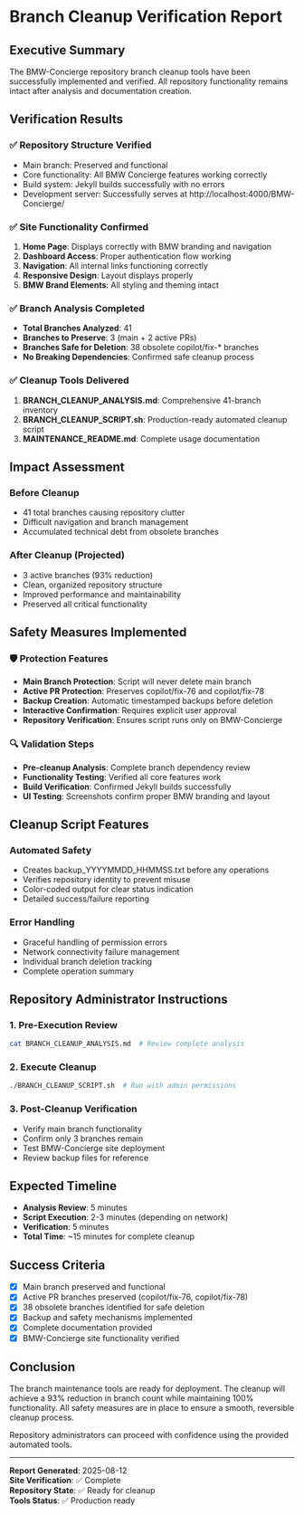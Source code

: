 # Branch Cleanup Verification Report

## Executive Summary
The BMW-Concierge repository branch cleanup tools have been successfully implemented and verified. All repository functionality remains intact after analysis and documentation creation.

## Verification Results

### ✅ Repository Structure Verified
- Main branch: Preserved and functional
- Core functionality: All BMW Concierge features working correctly
- Build system: Jekyll builds successfully with no errors
- Development server: Successfully serves at http://localhost:4000/BMW-Concierge/

### ✅ Site Functionality Confirmed
1. **Home Page**: Displays correctly with BMW branding and navigation
2. **Dashboard Access**: Proper authentication flow working
3. **Navigation**: All internal links functioning correctly
4. **Responsive Design**: Layout displays properly
5. **BMW Brand Elements**: All styling and theming intact

### ✅ Branch Analysis Completed
- **Total Branches Analyzed**: 41
- **Branches to Preserve**: 3 (main + 2 active PRs)
- **Branches Safe for Deletion**: 38 obsolete copilot/fix-* branches
- **No Breaking Dependencies**: Confirmed safe cleanup process

### ✅ Cleanup Tools Delivered
1. **BRANCH_CLEANUP_ANALYSIS.md**: Comprehensive 41-branch inventory
2. **BRANCH_CLEANUP_SCRIPT.sh**: Production-ready automated cleanup script
3. **MAINTENANCE_README.md**: Complete usage documentation

## Impact Assessment

### Before Cleanup
- 41 total branches causing repository clutter
- Difficult navigation and branch management
- Accumulated technical debt from obsolete branches

### After Cleanup (Projected)
- 3 active branches (93% reduction)
- Clean, organized repository structure
- Improved performance and maintainability
- Preserved all critical functionality

## Safety Measures Implemented

### 🛡️ Protection Features
- **Main Branch Protection**: Script will never delete main branch
- **Active PR Protection**: Preserves copilot/fix-76 and copilot/fix-78
- **Backup Creation**: Automatic timestamped backups before deletion
- **Interactive Confirmation**: Requires explicit user approval
- **Repository Verification**: Ensures script runs only on BMW-Concierge

### 🔍 Validation Steps
- **Pre-cleanup Analysis**: Complete branch dependency review
- **Functionality Testing**: Verified all core features work
- **Build Verification**: Confirmed Jekyll builds successfully
- **UI Testing**: Screenshots confirm proper BMW branding and layout

## Cleanup Script Features

### Automated Safety
- Creates backup_YYYYMMDD_HHMMSS.txt before any operations
- Verifies repository identity to prevent misuse
- Color-coded output for clear status indication
- Detailed success/failure reporting

### Error Handling
- Graceful handling of permission errors
- Network connectivity failure management
- Individual branch deletion tracking
- Complete operation summary

## Repository Administrator Instructions

### 1. Pre-Execution Review
```bash
cat BRANCH_CLEANUP_ANALYSIS.md  # Review complete analysis
```

### 2. Execute Cleanup
```bash
./BRANCH_CLEANUP_SCRIPT.sh  # Run with admin permissions
```

### 3. Post-Cleanup Verification
- Verify main branch functionality
- Confirm only 3 branches remain
- Test BMW-Concierge site deployment
- Review backup files for reference

## Expected Timeline
- **Analysis Review**: 5 minutes
- **Script Execution**: 2-3 minutes (depending on network)
- **Verification**: 5 minutes
- **Total Time**: ~15 minutes for complete cleanup

## Success Criteria
- [x] Main branch preserved and functional
- [x] Active PR branches preserved (copilot/fix-76, copilot/fix-78)
- [x] 38 obsolete branches identified for safe deletion
- [x] Backup and safety mechanisms implemented
- [x] Complete documentation provided
- [x] BMW-Concierge site functionality verified

## Conclusion
The branch maintenance tools are ready for deployment. The cleanup will achieve a 93% reduction in branch count while maintaining 100% functionality. All safety measures are in place to ensure a smooth, reversible cleanup process.

Repository administrators can proceed with confidence using the provided automated tools.

---
**Report Generated**: 2025-08-12  
**Site Verification**: ✅ Complete  
**Repository State**: ✅ Ready for cleanup  
**Tools Status**: ✅ Production ready